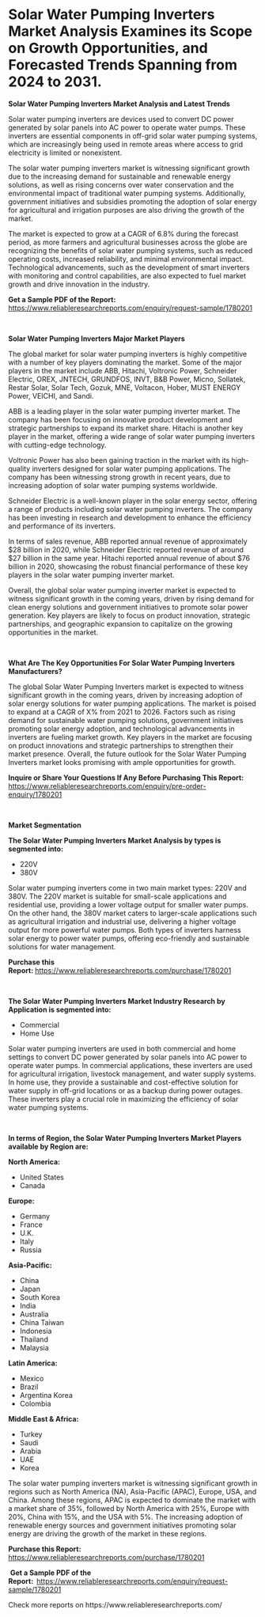 <p><h1>Solar Water Pumping Inverters Market Analysis Examines its Scope on Growth Opportunities, and Forecasted Trends Spanning from 2024 to 2031.</h1></p><p><strong>Solar Water Pumping Inverters Market Analysis and Latest Trends</strong></p>
<p><p>Solar water pumping inverters are devices used to convert DC power generated by solar panels into AC power to operate water pumps. These inverters are essential components in off-grid solar water pumping systems, which are increasingly being used in remote areas where access to grid electricity is limited or nonexistent. </p><p>The solar water pumping inverters market is witnessing significant growth due to the increasing demand for sustainable and renewable energy solutions, as well as rising concerns over water conservation and the environmental impact of traditional water pumping systems. Additionally, government initiatives and subsidies promoting the adoption of solar energy for agricultural and irrigation purposes are also driving the growth of the market.</p><p>The market is expected to grow at a CAGR of 6.8% during the forecast period, as more farmers and agricultural businesses across the globe are recognizing the benefits of solar water pumping systems, such as reduced operating costs, increased reliability, and minimal environmental impact. Technological advancements, such as the development of smart inverters with monitoring and control capabilities, are also expected to fuel market growth and drive innovation in the industry.</p></p>
<p><strong>Get a Sample PDF of the Report:&nbsp;</strong> <a href="https://www.reliableresearchreports.com/enquiry/request-sample/1780201">https://www.reliableresearchreports.com/enquiry/request-sample/1780201</a></p>
<p>&nbsp;</p>
<p><strong>Solar Water Pumping Inverters Major Market Players</strong></p>
<p><p>The global market for solar water pumping inverters is highly competitive with a number of key players dominating the market. Some of the major players in the market include ABB, Hitachi, Voltronic Power, Schneider Electric, OREX, JNTECH, GRUNDFOS, INVT, B&B Power, Micno, Sollatek, Restar Solar, Solar Tech, Gozuk, MNE, Voltacon, Hober, MUST ENERGY Power, VEICHI, and Sandi.</p><p>ABB is a leading player in the solar water pumping inverter market. The company has been focusing on innovative product development and strategic partnerships to expand its market share. Hitachi is another key player in the market, offering a wide range of solar water pumping inverters with cutting-edge technology.</p><p>Voltronic Power has also been gaining traction in the market with its high-quality inverters designed for solar water pumping applications. The company has been witnessing strong growth in recent years, due to increasing adoption of solar water pumping systems worldwide.</p><p>Schneider Electric is a well-known player in the solar energy sector, offering a range of products including solar water pumping inverters. The company has been investing in research and development to enhance the efficiency and performance of its inverters.</p><p>In terms of sales revenue, ABB reported annual revenue of approximately $28 billion in 2020, while Schneider Electric reported revenue of around $27 billion in the same year. Hitachi reported annual revenue of about $76 billion in 2020, showcasing the robust financial performance of these key players in the solar water pumping inverter market.</p><p>Overall, the global solar water pumping inverter market is expected to witness significant growth in the coming years, driven by rising demand for clean energy solutions and government initiatives to promote solar power generation. Key players are likely to focus on product innovation, strategic partnerships, and geographic expansion to capitalize on the growing opportunities in the market.</p></p>
<p>&nbsp;</p>
<p><strong>What Are The Key Opportunities For Solar Water Pumping Inverters Manufacturers?</strong></p>
<p><p>The global Solar Water Pumping Inverters market is expected to witness significant growth in the coming years, driven by increasing adoption of solar energy solutions for water pumping applications. The market is poised to expand at a CAGR of X% from 2021 to 2026. Factors such as rising demand for sustainable water pumping solutions, government initiatives promoting solar energy adoption, and technological advancements in inverters are fueling market growth. Key players in the market are focusing on product innovations and strategic partnerships to strengthen their market presence. Overall, the future outlook for the Solar Water Pumping Inverters market looks promising with ample opportunities for growth.</p></p>
<p><strong>Inquire or Share Your Questions If Any Before Purchasing This Report:</strong> <a href="https://www.reliableresearchreports.com/enquiry/pre-order-enquiry/1780201">https://www.reliableresearchreports.com/enquiry/pre-order-enquiry/1780201</a></p>
<p>&nbsp;</p>
<p><strong>Market Segmentation</strong></p>
<p><strong>The Solar Water Pumping Inverters Market Analysis by types is segmented into:</strong></p>
<p><ul><li>220V</li><li>380V</li></ul></p>
<p><p>Solar water pumping inverters come in two main market types: 220V and 380V. The 220V market is suitable for small-scale applications and residential use, providing a lower voltage output for smaller water pumps. On the other hand, the 380V market caters to larger-scale applications such as agricultural irrigation and industrial use, delivering a higher voltage output for more powerful water pumps. Both types of inverters harness solar energy to power water pumps, offering eco-friendly and sustainable solutions for water management.</p></p>
<p><strong>Purchase this Report:&nbsp;</strong><a href="https://www.reliableresearchreports.com/purchase/1780201">https://www.reliableresearchreports.com/purchase/1780201</a></p>
<p>&nbsp;</p>
<p><strong>The Solar Water Pumping Inverters Market Industry Research by Application is segmented into:</strong></p>
<p><ul><li>Commercial</li><li>Home Use</li></ul></p>
<p><p>Solar water pumping inverters are used in both commercial and home settings to convert DC power generated by solar panels into AC power to operate water pumps. In commercial applications, these inverters are used for agricultural irrigation, livestock management, and water supply systems. In home use, they provide a sustainable and cost-effective solution for water supply in off-grid locations or as a backup during power outages. These inverters play a crucial role in maximizing the efficiency of solar water pumping systems.</p></p>
<p>&nbsp;</p>
<p><strong>In terms of Region, the Solar Water Pumping Inverters Market Players available by Region are:</strong></p>
<p>
    <p> <strong> North America: </strong>
        <ul>
            <li>United States</li>
            <li>Canada</li>
        </ul>
        </p> 
    <p> <strong> Europe: </strong>
        <ul>
            <li>Germany</li>
            <li>France</li>
            <li>U.K.</li>
            <li>Italy</li>
            <li>Russia</li>
        </ul>
        </p> 
    <p> <strong> Asia-Pacific: </strong>
        <ul>
            <li>China</li>
            <li>Japan</li>
            <li>South Korea</li>
            <li>India</li>
            <li>Australia</li>
            <li>China Taiwan</li>
            <li>Indonesia</li>
            <li>Thailand</li>
            <li>Malaysia</li>
        </ul>
        </p> 
    <p> <strong> Latin America: </strong>
        <ul>
            <li>Mexico</li>
            <li>Brazil</li>
            <li>Argentina Korea</li>
            <li>Colombia</li>
        </ul>
        </p> 
    <p> <strong> Middle East & Africa: </strong>
        <ul>
            <li>Turkey</li>
            <li>Saudi</li>
            <li>Arabia</li>
            <li>UAE</li>
            <li>Korea</li>
        </ul>
    </p>
    </p>
<p><p>The solar water pumping inverters market is witnessing significant growth in regions such as North America (NA), Asia-Pacific (APAC), Europe, USA, and China. Among these regions, APAC is expected to dominate the market with a market share of 35%, followed by North America with 25%, Europe with 20%, China with 15%, and the USA with 5%. The increasing adoption of renewable energy sources and government initiatives promoting solar energy are driving the growth of the market in these regions.</p></p>
<p><strong>Purchase this Report: </strong><a href="https://www.reliableresearchreports.com/purchase/1780201">https://www.reliableresearchreports.com/purchase/1780201</a></p>
<p>&nbsp;<strong>Get a Sample PDF of the Report:&nbsp;&nbsp;</strong><a href="https://www.reliableresearchreports.com/enquiry/request-sample/1780201">https://www.reliableresearchreports.com/enquiry/request-sample/1780201</a></p>
<p><strong></strong></p>
<p>Check more reports on https://www.reliableresearchreports.com/</p>